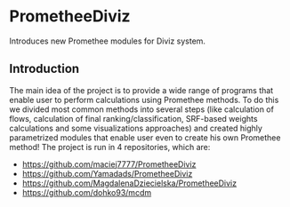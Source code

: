 # PrometheeDiviz

Introduces new Promethee modules for Diviz system.

## Introduction
The main idea of the project is to provide a wide range of programs that enable user to perform calculations using Promethee methods. To do this we divided most common methods into several steps (like calculation of flows, calculation of final ranking/classification, SRF-based weights calculations and some visualizations approaches) and created highly parametrized modules that enable user even to create his own Promethee method! The project is run in 4 repositories, which are:
- https://github.com/maciej7777/PrometheeDiviz
- https://github.com/Yamadads/PrometheeDiviz
- https://github.com/MagdalenaDziecielska/PrometheeDiviz
- https://github.com/dohko93/mcdm
